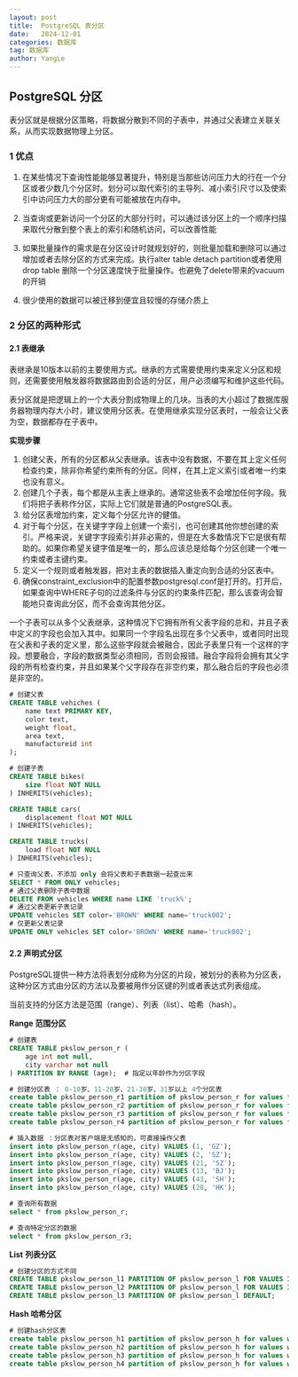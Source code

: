 ```yaml
---
layout: post
title:  PostgreSQL 表分区
date:   2024-12-01
categories: 数据库
tag: 数据库
author: YangLe
---
```




## PostgreSQL 分区

表分区就是根据分区策略，将数据分散到不同的子表中，并通过父表建立关联关系，从而实现数据物理上分区。

### 1 优点

1. 在某些情况下查询性能能够显著提升，特别是当那些访问压力大的行在一个分区或者少数几个分区时。划分可以取代索引的主导列、减小索引尺寸以及使索引中访问压力大的部分更有可能被放在内存中。 

2. 当查询或更新访问一个分区的大部分行时，可以通过该分区上的一个顺序扫描来取代分散到整个表上的索引和随机访问，可以改善性能 

3. 如果批量操作的需求是在分区设计时就规划好的，则批量加载和删除可以通过增加或者去除分区的方式来完成。执行alter table detach  partition或者使用drop  table 删除一个分区速度快于批量操作。也避免了delete带来的vacuum的开销 

4. 很少使用的数据可以被迁移到便宜且较慢的存储介质上

   

### 2 分区的两种形式

#### 2.1 表继承

表继承是10版本以前的主要使用方式。继承的方式需要使用约束来定义分区和规则，还需要使用触发器将数据路由到合适的分区，用户必须编写和维护这些代码。

表分区就是把逻辑上的一个大表分割成物理上的几块。当表的大小超过了数据库服务器物理内存大小时，建议使用分区表。在使用继承实现分区表时，一般会让父表为空，数据都存在子表中。

**实现步骤**

1. 创建父表，所有的分区都从父表继承。该表中没有数据，不要在其上定义任何检查约束，除非你希望约束所有的分区。同样，在其上定义索引或者唯一约束也没有意义。
2. 创建几个子表，每个都是从主表上继承的。通常这些表不会增加任何字段。我们将把子表称作分区，实际上它们就是普通的PostgreSQL表。
3. 给分区表增加约束，定义每个分区允许的健值。
4. 对于每个分区，在关键字字段上创建一个索引，也可创建其他你想创建的索引。严格来说，关键字字段索引并非必需的，但是在大多数情况下它是很有帮助的。如果你希望关键字值是唯一的，那么应该总是给每个分区创建一个唯一约束或者主键约束。
5. 定义一个规则或者触发器，把对主表的数据插入重定向到合适的分区表中。
6. 确保constraint_exclusion中的配置参数postgresql.conf是打开的。打开后，如果查询中WHERE子句的过滤条件与分区的约束条件匹配，那么该查询会智能地只查询此分区，而不会查询其他分区。

一个子表可以从多个父表继承，这种情况下它拥有所有父表字段的总和，并且子表中定义的字段也会加入其中。如果同一个字段名出现在多个父表中，或者同时出现在父表和子表的定义里，那么这些字段就会被融合，因此子表里只有一个这样的字段。想要融合，字段的数据类型必须相同，否则会报错。融合字段将会拥有其父字段的所有检查约束，并且如果某个父字段存在非空约束，那么融合后的字段也必须是非空的。

```sql
# 创建父表
CREATE TABLE vehiches (
    name text PRIMARY KEY,
    color text,
    weight float,
    area text,
    manufactureid int
);

# 创建子表
CREATE TABLE bikes(
    size float NOT NULL
) INHERITS(vehicles);

CREATE TABLE cars(
    displacement float NOT NULL
) INHERITS(vehicles);

CREATE TABLE trucks(
    load float NOT NULL
) INHERITS(vehicles);

# 只查询父表，不添加 only 会将父表和子表数据一起查出来
SELECT * FROM ONLY vehicles;
# 通过父表删除子表中数据
DELETE FROM vehicles WHERE name LIKE 'truck%';
# 通过父表更新子表记录
UPDATE vehicles SET color='BROWN' WHERE name='truck002';
# 仅更新父表记录
UPDATE ONLY vehicles SET color='BROWN' WHERE name='truck002';
```



#### 2.2 声明式分区

PostgreSQL提供一种方法将表划分成称为分区的片段，被划分的表称为分区表，这种分区方式由分区的方法以及要被用作分区键的列或者表达式列表组成。

当前支持的分区方法是范围（range）、列表（list）、哈希（hash）。

**Range 范围分区**

```sql
# 创建表
CREATE TABLE pkslow_person_r (
    age int not null,
    city varchar not null
) PARTITION BY RANGE (age);  # 指定以年龄作为分区字段 

# 创建分区表 ： 0-10岁、11-20岁、21-30岁、31岁以上 4个分区表
create table pkslow_person_r1 partition of pkslow_person_r for values from (MINVALUE) to (10);
create table pkslow_person_r2 partition of pkslow_person_r for values from (11) to (20);
create table pkslow_person_r3 partition of pkslow_person_r for values from (21) to (30);
create table pkslow_person_r4 partition of pkslow_person_r for values from (31) to (MAXVALUE);

# 插入数据 ：分区表对客户端是无感知的，可直接操作父表
insert into pkslow_person_r(age, city) VALUES (1, 'GZ');
insert into pkslow_person_r(age, city) VALUES (2, 'SZ');
insert into pkslow_person_r(age, city) VALUES (21, 'SZ');
insert into pkslow_person_r(age, city) VALUES (13, 'BJ');
insert into pkslow_person_r(age, city) VALUES (43, 'SH');
insert into pkslow_person_r(age, city) VALUES (28, 'HK');

# 查询所有数据
select * from pkslow_person_r;

# 查询特定分区的数据
select * from pkslow_person_r3;
```



**List** **列表分区**

```sql
# 创建分区的方式不同
CREATE TABLE pkslow_person_l1 PARTITION OF pkslow_person_l FOR VALUES IN ('GZ');
CREATE TABLE pkslow_person_l2 PARTITION OF pkslow_person_l FOR VALUES IN ('BJ');
CREATE TABLE pkslow_person_l3 PARTITION OF pkslow_person_l DEFAULT;
```



**Hash 哈希分区**

```sql
# 创建hash分区表
create table pkslow_person_h1 partition of pkslow_person_h for values with (modulus 4, remainder 0);
create table pkslow_person_h2 partition of pkslow_person_h for values with (modulus 4, remainder 1);
create table pkslow_person_h3 partition of pkslow_person_h for values with (modulus 4, remainder 2);
create table pkslow_person_h4 partition of pkslow_person_h for values with (modulus 4, remainder 3);
```

